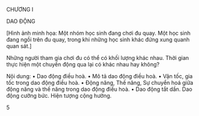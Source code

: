 CHƯƠNG I

DAO ĐỘNG

[Hình ảnh minh họa: Một nhóm học sinh đang chơi đu quay. Một học sinh đang ngồi trên đu quay, trong khi những học sinh khác đứng xung quanh quan sát.]

Những người tham gia chơi đu có thể có khối lượng khác nhau. Thời gian thực hiện một chuyến động qua lại có khác nhau hay không?

Nội dung:
• Dao động điều hoà.
• Mô tả dao động điều hoà.
• Vận tốc, gia tốc trong dao động điều hoà.
• Động năng, Thế năng, Sự chuyển hoá giữa động năng và thế năng trong dao động điều hoà.
• Dao động tắt dần. Dao động cưỡng bức. Hiện tượng cộng hưởng.

5